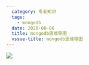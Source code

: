 ```yaml
---
  category: 专业知识
  tags:
    - mongodb
  date: 2020-08-06
  title: mongodb思维导图
  vssue-title: mongodb思维导图
---
```

![](https://image.teefing.top/20200806151556.png)